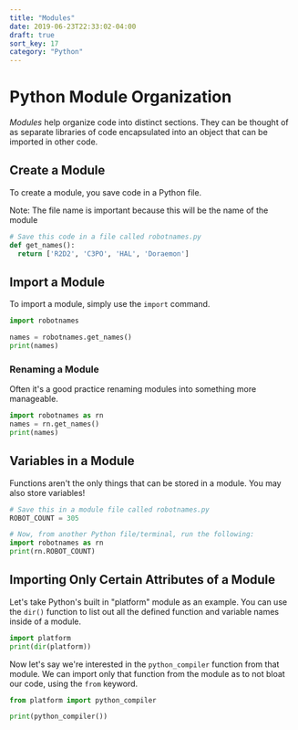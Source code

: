 ```yaml
---
title: "Modules"
date: 2019-06-23T22:33:02-04:00
draft: true
sort_key: 17
category: "Python"
---
```


# Python Module Organization

*Modules* help organize code into distinct sections. They can be thought of
as separate libraries of code encapsulated into an object that can be imported
in other code.

## Create a Module

To create a module, you save code in a Python file.

Note: The file name is important because this will be the name of the module

```python
# Save this code in a file called robotnames.py
def get_names():
  return ['R2D2', 'C3PO', 'HAL', 'Doraemon']
```

## Import a Module

To import a module, simply use the `import` command.

```python
import robotnames

names = robotnames.get_names()
print(names)
```
### Renaming a Module

Often it's a good practice renaming modules into something more manageable.

```python
import robotnames as rn
names = rn.get_names()
print(names)
```

## Variables in a Module

Functions aren't the only things that can be stored in a module. You may also
store variables!

```python
# Save this in a module file called robotnames.py
ROBOT_COUNT = 305
```

```python
# Now, from another Python file/terminal, run the following:
import robotnames as rn
print(rn.ROBOT_COUNT)
```

## Importing Only Certain Attributes of a Module

Let's take Python's built in "platform" module as an example. You can use the
`dir()` function to list out all the defined function and variable names inside of a
module.

```python
import platform
print(dir(platform))
```

Now let's say we're interested in the `python_compiler` function from that module.
We can import only that function from the module as to not bloat our code, using
the `from` keyword. 

```python
from platform import python_compiler

print(python_compiler())
```
